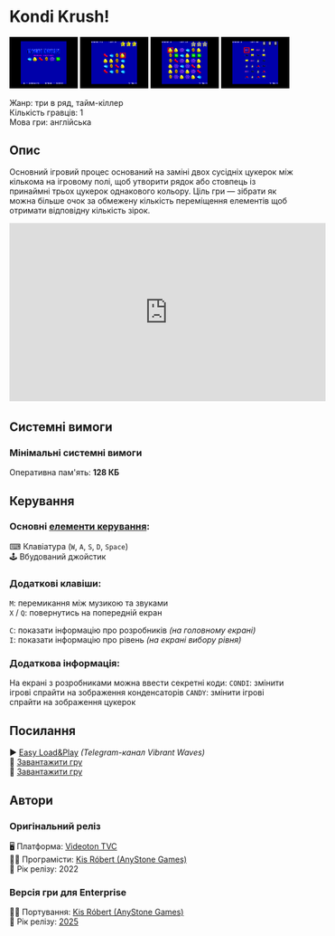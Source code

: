 # Kondi Krush!

<img src="screenshots/scrn_kondikrush_01.png" width="24%"> 
<img src="screenshots/scrn_kondikrush_02.png" width="24%"> 
<img src="screenshots/scrn_kondikrush_03.png" width="24%"> 
<img src="screenshots/scrn_kondikrush_04.png" width="24%">

Жанр: три в ряд, тайм-кіллер  
Кількість гравців: 1  
Мова гри: англійська  


## Опис

Основний ігровий процес оснований на заміні двох сусідніх цукерок між кількома на ігровому полі, щоб утворити рядок або стовпець із принаймні трьох цукерок однакового кольору. Ціль гри — зібрати як можна більше очок за обмежену кількість переміщення елементів щоб отримати відповідну кількість зірок.

<iframe width="560" height="315" src="https://www.youtube.com/embed/rhhb-hMGBnc" title="YouTube video player" frameborder="0" allowfullscreen></iframe>

## Системні вимоги
### Мінімальні системні вимоги
Оперативна пам'ять: **128 КБ**  

## Керування
### Основні [елементи керування](../controllers.md):
⌨ Клавіатура (`W`, `A`, `S`, `D`, `Space`)  
🕹 Вбудований джойстик  

### Додаткові клавіши:
`M`: перемикання між музикою та звуками  
`X` / `Q`: повернутись на попередній екран

`C`: показати інформацію про розробників *(на головному екрані)*  
`I`: показати інформацію про рівень *(на екрані вибору рівня)*

### Додаткова інформація:

На екрані з розробниками можна ввести секретні коди:
`CONDI`: змінити ігрові спрайти на зображення конденсаторів
`CANDY`: змінити ігрові спрайти на зображення цукерок

## Посилання

▶ [Easy Load&Play](https://t.me/EP128k_Load_n_Play/765) *(Telegram-канал Vibrant Waves)*  
💾 [Завантажити гру](https://downloads.anystone.games/kondikrush-enterprise-com)  
💾 [Завантажити гру](http://www.ep128.hu/Ep_Games/Prg/Kondi_Krush.rar)  

## Автори
### Оригінальний реліз
🖥 Платформа: [Videoton TVC](http://tvc.hu/html/k.html)  
👨‍💻 Програмісти: [Kis Róbert (AnyStone Games)](../../community/anystone.md)  
📅 Рік релізу: 2022  

### Версія гри для Enterprise
👨‍💻 Портування: [Kis Róbert (AnyStone Games)](../../community/anystone.md)  
📅 Рік релізу: [2025](../release_years/2025.md)  